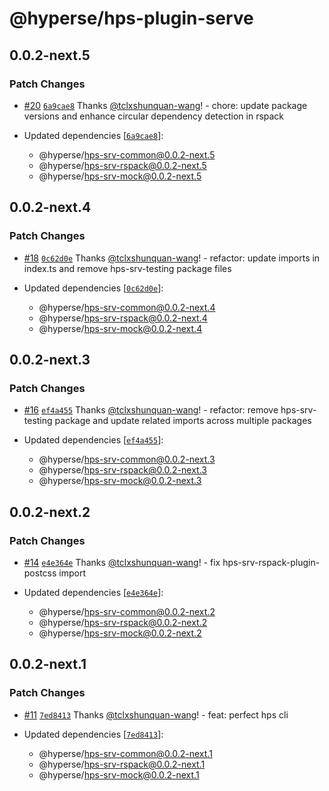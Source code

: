 # @hyperse/hps-plugin-serve

## 0.0.2-next.5

### Patch Changes

- [#20](https://github.com/hyperse-io/hps/pull/20) [`6a9cae8`](https://github.com/hyperse-io/hps/commit/6a9cae817150b0d2f123da6dcf04f8b310935450) Thanks [@tclxshunquan-wang](https://github.com/tclxshunquan-wang)! - chore: update package versions and enhance circular dependency detection in rspack

- Updated dependencies [[`6a9cae8`](https://github.com/hyperse-io/hps/commit/6a9cae817150b0d2f123da6dcf04f8b310935450)]:
  - @hyperse/hps-srv-common@0.0.2-next.5
  - @hyperse/hps-srv-rspack@0.0.2-next.5
  - @hyperse/hps-srv-mock@0.0.2-next.5

## 0.0.2-next.4

### Patch Changes

- [#18](https://github.com/hyperse-io/hps/pull/18) [`0c62d0e`](https://github.com/hyperse-io/hps/commit/0c62d0ebe7bf8f860e9863556121a20c478788f7) Thanks [@tclxshunquan-wang](https://github.com/tclxshunquan-wang)! - refactor: update imports in index.ts and remove hps-srv-testing package files

- Updated dependencies [[`0c62d0e`](https://github.com/hyperse-io/hps/commit/0c62d0ebe7bf8f860e9863556121a20c478788f7)]:
  - @hyperse/hps-srv-common@0.0.2-next.4
  - @hyperse/hps-srv-rspack@0.0.2-next.4
  - @hyperse/hps-srv-mock@0.0.2-next.4

## 0.0.2-next.3

### Patch Changes

- [#16](https://github.com/hyperse-io/hps/pull/16) [`ef4a455`](https://github.com/hyperse-io/hps/commit/ef4a455099c954727da0f6aebcc8e495ef41fc67) Thanks [@tclxshunquan-wang](https://github.com/tclxshunquan-wang)! - refactor: remove hps-srv-testing package and update related imports across multiple packages

- Updated dependencies [[`ef4a455`](https://github.com/hyperse-io/hps/commit/ef4a455099c954727da0f6aebcc8e495ef41fc67)]:
  - @hyperse/hps-srv-common@0.0.2-next.3
  - @hyperse/hps-srv-rspack@0.0.2-next.3
  - @hyperse/hps-srv-mock@0.0.2-next.3

## 0.0.2-next.2

### Patch Changes

- [#14](https://github.com/hyperse-io/hps/pull/14) [`e4e364e`](https://github.com/hyperse-io/hps/commit/e4e364e5b142da028a8cd81fee0bce019906017d) Thanks [@tclxshunquan-wang](https://github.com/tclxshunquan-wang)! - fix hps-srv-rspack-plugin-postcss import

- Updated dependencies [[`e4e364e`](https://github.com/hyperse-io/hps/commit/e4e364e5b142da028a8cd81fee0bce019906017d)]:
  - @hyperse/hps-srv-common@0.0.2-next.2
  - @hyperse/hps-srv-rspack@0.0.2-next.2
  - @hyperse/hps-srv-mock@0.0.2-next.2

## 0.0.2-next.1

### Patch Changes

- [#11](https://github.com/hyperse-io/hps/pull/11) [`7ed8413`](https://github.com/hyperse-io/hps/commit/7ed8413bdd1197749e34df32b72b4c242be00a40) Thanks [@tclxshunquan-wang](https://github.com/tclxshunquan-wang)! - feat: perfect hps cli

- Updated dependencies [[`7ed8413`](https://github.com/hyperse-io/hps/commit/7ed8413bdd1197749e34df32b72b4c242be00a40)]:
  - @hyperse/hps-srv-common@0.0.2-next.1
  - @hyperse/hps-srv-rspack@0.0.2-next.1
  - @hyperse/hps-srv-mock@0.0.2-next.1
